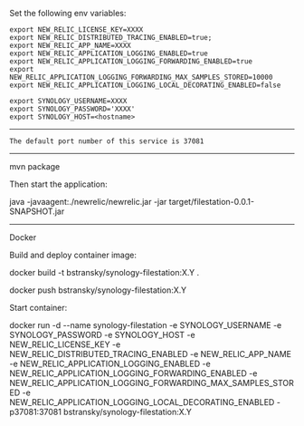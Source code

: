 
Set the following env variables:

    export NEW_RELIC_LICENSE_KEY=XXXX
    export NEW_RELIC_DISTRIBUTED_TRACING_ENABLED=true;
    export NEW_RELIC_APP_NAME=XXXX
    export NEW_RELIC_APPLICATION_LOGGING_ENABLED=true
    export NEW_RELIC_APPLICATION_LOGGING_FORWARDING_ENABLED=true
    export NEW_RELIC_APPLICATION_LOGGING_FORWARDING_MAX_SAMPLES_STORED=10000
    export NEW_RELIC_APPLICATION_LOGGING_LOCAL_DECORATING_ENABLED=false

    export SYNOLOGY_USERNAME=XXXX
    export SYNOLOGY_PASSWORD='XXXX'
    export SYNOLOGY_HOST=<hostname>


------------------------------------

    The default port number of this service is 37081

-------------------------------------

mvn package

Then start the application:

java  -javaagent:./newrelic/newrelic.jar -jar target/filestation-0.0.1-SNAPSHOT.jar

-------------------------------

Docker

Build and deploy container image:

docker build -t bstransky/synology-filestation:X.Y .

docker push bstransky/synology-filestation:X.Y


Start container: 

docker run -d --name synology-filestation -e SYNOLOGY_USERNAME -e SYNOLOGY_PASSWORD -e SYNOLOGY_HOST -e NEW_RELIC_LICENSE_KEY -e NEW_RELIC_DISTRIBUTED_TRACING_ENABLED -e NEW_RELIC_APP_NAME -e NEW_RELIC_APPLICATION_LOGGING_ENABLED -e NEW_RELIC_APPLICATION_LOGGING_FORWARDING_ENABLED -e NEW_RELIC_APPLICATION_LOGGING_FORWARDING_MAX_SAMPLES_STORED -e NEW_RELIC_APPLICATION_LOGGING_LOCAL_DECORATING_ENABLED  -p37081:37081 bstransky/synology-filestation:X.Y
